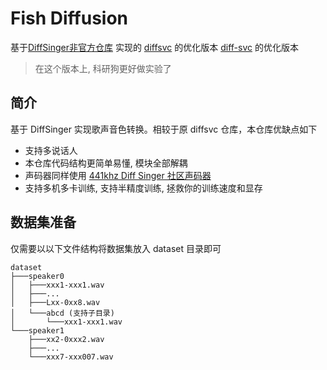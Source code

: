 # Fish Diffusion
基于[DiffSinger非官方仓库](https://github.com/keonlee9420/DiffSinger) 实现的 [diffsvc](https://github.com/prophesier/diff-svc) 的优化版本 [diff-svc](https://github.com/innnky/diff-svc/) 的优化版本

> 在这个版本上, 科研狗更好做实验了

## 简介
基于 DiffSinger 实现歌声音色转换。相较于原 diffsvc 仓库，本仓库优缺点如下
+ 支持多说话人
+ 本仓库代码结构更简单易懂, 模块全部解耦
+ 声码器同样使用 [441khz Diff Singer 社区声码器](https://openvpi.github.io/vocoders/)
+ 支持多机多卡训练, 支持半精度训练, 拯救你的训练速度和显存

## 数据集准备
仅需要以以下文件结构将数据集放入 dataset 目录即可

```shell
dataset
├───speaker0
│   ├───xxx1-xxx1.wav
│   ├───...
│   ├───Lxx-0xx8.wav
│   └───abcd (支持子目录)
│       └───xxx1-xxx1.wav
└───speaker1
    ├───xx2-0xxx2.wav
    ├───...
    └───xxx7-xxx007.wav
```
